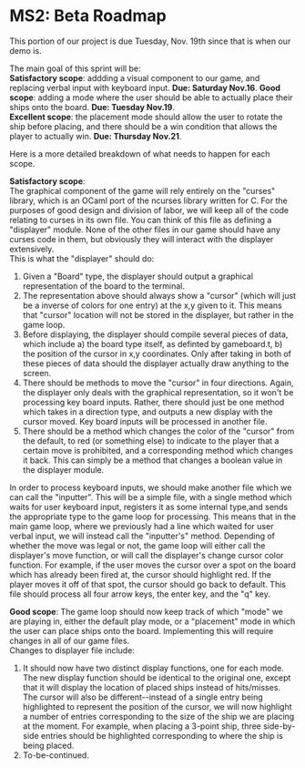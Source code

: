 # MS2: Beta Roadmap

This portion of our project is due Tuesday, Nov. 19th since that is when our demo is. 

The main goal of this sprint will be:   
__Satisfactory scope__: addding a visual component to our game, and replacing verbal input with keyboard input. __Due: Saturday Nov.16__.
__Good scope__: adding a mode where the user should be able to actually place their ships onto the board. __Due: Tuesday Nov.19__.   
__Excellent scope__: the placement mode should allow the user to rotate the ship before placing, and there should be a win condition that allows the player to actually win. __Due: Thursday Nov.21__.

Here is a more detailed breakdown of what needs to happen for each scope.

__Satisfactory scope__:  
The graphical component of the game will rely entirely on the "curses" library, which is an OCaml port of the ncurses library written for C. For the purposes of good design and division of labor, we will keep all of the code relating to curses in its own file. You can think of this file as defining a "displayer" module. None of the other files in our game should have any curses code in them, but obviously they will interact with the displayer extensively.  
This is what the "displayer" should do:
1. Given a "Board" type, the displayer should output a graphical representation of the board to the terminal.
2. The representation above should always show a "cursor" (which will just be a inverse of colors for one entry) at the x,y given to it. This means that "cursor" location will not be stored in the displayer, but rather in the game loop. 
3. Before displaying, the displayer should compile several pieces of data, which include a) the board type itself, as definted by gameboard.t, b) the position of the cursor in x,y coordinates. Only after taking in both of these pieces of data should the displayer actually draw anything to the screen. 
4. There should be methods to move the "cursor" in four directions. Again, the displayer only deals with the graphical representation, so it won't be processing key board inputs. Rather, there should just be one method which takes in a direction type, and outputs a new display with the cursor moved. Key board inputs will be processed in another file.
5. There should be a method which changes the color of the "cursor" from the default, to red (or something else) to indicate to the player that a certain move is prohibited, and a corresponding method which changes it back. This can simply be a method that changes a boolean value in the displayer module.  

In order to process keyboard inputs, we should make another file which we can call the "inputter". This will be a simple file, with a single method which waits for user keyboard input, registers it as some internal type,and sends the appropriate type to the game loop for processing. This means that in the main game loop, where we previously had a line which waited for user verbal input, we will instead call the "inputter's" method. Depending of whether the move was legal or not, the game loop will either call the displayer's move function, or will call the displayer's change cursor color function. For example, if the user moves the cursor over a spot on the board which has already been fired at, the cursor should highlight red. If the player moves it off of that spot, the cursor should go back to default. This file should process all four arrow keys, the enter key, and the "q" key. 

__Good scope__:
The game loop should now keep track of which "mode" we are playing in, either the default play mode, or a "placement" mode in which the user can place ships onto the board. Implementing this will require changes in all of our game files.  
Changes to displayer file include:
1. It should now have two distinct display functions, one for each mode. The new display function should be identical to the original one, except that it will display the location of placed ships instead of hits/misses. The cursor will also be different--instead of a single entry being highlighted to represent the position of the cursor, we will now highlight a number of entries corresponding to the size of the ship we are placing at the moment. For example, when placing a 3-point ship, three side-by-side entries should be highlighted corresponding to where the ship is being placed. 
2. To-be-continued.





